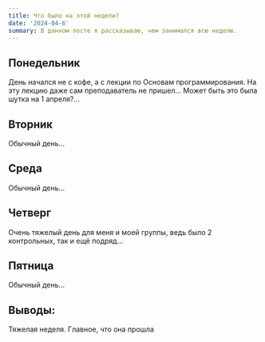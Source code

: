 ```yaml
---
title: Что было на этой недели?
date: '2024-04-6'
summary: В данном посте я рассказываю, чем занимался всю неделю.
---
```

## Понедельник

День начался не с кофе, а с лекции по Основам программирования. На эту лекцию даже сам преподаватель не пришел... Может быть это была шутка на 1 апреля?...

## Вторник

Обычный день...

## Среда

Обычный день...

## Четверг

Очень тяжелый день для меня и моей группы, ведь было 2 контрольных, так и ещё подряд...

## Пятница

Обычный день...

## Выводы:

Тяжелая неделя. Главное, что она прошла